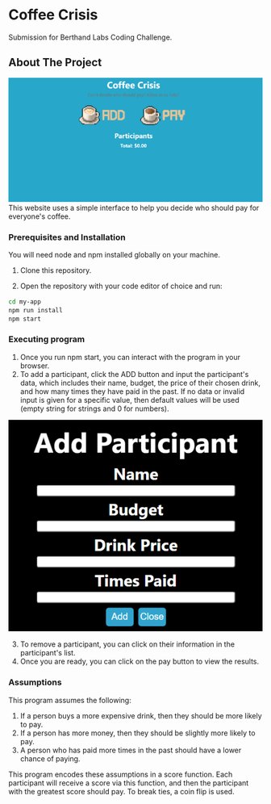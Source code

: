 # Coffee Crisis

Submission for Berthand Labs Coding Challenge.

<!-- ABOUT THE PROJECT -->
## About The Project
![Screenshot](screenshots/homepage.png)
This website uses a simple interface to help you decide who should pay for everyone's coffee. 

### Prerequisites and Installation
You will need node and npm installed globally on your machine.

1. Clone this repository.

2. Open the repository with your code editor of choice and run:
```sh
cd my-app
npm run install
npm start
```

### Executing program

1. Once you run npm start, you can interact with the program in your browser.
2. To add a participant, click the ADD button and input the participant's data, which includes their name, budget, the price of their chosen drink, and how many times they have paid in the past. If no data or invalid input is given for a specific value, then default values will be used (empty string for strings and 0 for numbers). 

![Screenshot](screenshots/adding.png)

3. To remove a participant, you can click on their information in the participant's list.
4. Once you are ready, you can click on the pay button to view the results.

### Assumptions
This program assumes the following:
1. If a person buys a more expensive drink, then they should be more likely to pay.
2. If a person has more money, then they should be slightly more likely to pay.
3. A person who has paid more times in the past should have a lower chance of paying.

This program encodes these assumptions in a score function. Each participant will receive a score via this function, and then the participant with the greatest score should pay. To break ties, a coin flip is used.
